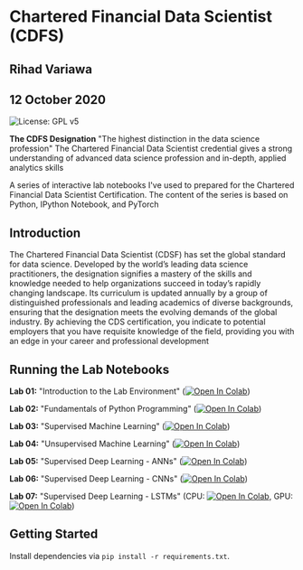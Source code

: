 # Chartered Financial Data Scientist (CDFS)
## Rihad Variawa
## 12 October 2020

![License: GPL v5](https://img.shields.io/badge/License-GPLv3-blue.svg)


**The CDFS Designation** "The highest distinction in the data science profession"
The Chartered Financial Data Scientist credential gives a strong understanding of advanced data science profession and in-depth, applied analytics skills

A series of interactive lab notebooks I've used to prepared for the Chartered Financial Data Scientist Certification. The content of the series is based on Python, IPython Notebook, and PyTorch


## Introduction

The Chartered Financial Data Scientist (CDSF) has set the global standard for data science. Developed by the world’s leading data science practitioners, the designation signifies a mastery of the skills and knowledge needed to help organizations succeed in today’s rapidly changing landscape. Its curriculum is updated annually by a group of distinguished professionals and leading academics of diverse backgrounds, ensuring that the designation meets the evolving demands of the global industry. By achieving the CDS certification, you indicate to potential employers that you have requisite knowledge of the field, providing you with an edge in your career and professional development

## Running the Lab Notebooks

**Lab 01:** "Introduction to the Lab Environment" ([![Open In Colab](https://colab.research.google.com/assets/colab-badge.svg)](https://colab.research.google.com/github/GitiHubi/CFDS/blob/master/lab_01/cfds_colab_01.ipynb))

**Lab 02:** "Fundamentals of Python Programming" ([![Open In Colab](https://colab.research.google.com/assets/colab-badge.svg)](https://colab.research.google.com/github/GitiHubi/CFDS/blob/master/lab_02/cfds_colab_02.ipynb))

**Lab 03:** "Supervised Machine Learning" ([![Open In Colab](https://colab.research.google.com/assets/colab-badge.svg)](https://colab.research.google.com/github/GitiHubi/CFDS/blob/master/lab_03/cfds_colab_03.ipynb))

**Lab 04:** "Unsupervised Machine Learning" ([![Open In Colab](https://colab.research.google.com/assets/colab-badge.svg)](https://colab.research.google.com/github/GitiHubi/CFDS/blob/master/lab_04/cfds_colab_04.ipynb))

**Lab 05:** "Supervised Deep Learning - ANNs" ([![Open In Colab](https://colab.research.google.com/assets/colab-badge.svg)](https://colab.research.google.com/github/GitiHubi/CFDS/blob/master/lab_05/cfds_colab_05.ipynb))

**Lab 06:** "Supervised Deep Learning - CNNs" ([![Open In Colab](https://colab.research.google.com/assets/colab-badge.svg)](https://colab.research.google.com/github/GitiHubi/CFDS/blob/master/lab_06/cfds_colab_06.ipynb))

**Lab 07:** "Supervised Deep Learning - LSTMs" (CPU: [![Open In Colab](https://colab.research.google.com/assets/colab-badge.svg)](https://colab.research.google.com/github/GitiHubi/CFDS/blob/master/lab_07/cfds_colab_07.ipynb), GPU: [![Open In Colab](https://colab.research.google.com/assets/colab-badge.svg)](https://colab.research.google.com/github/GitiHubi/CFDS/blob/master/lab_07/cfds_colab_07_gpu.ipynb))

## Getting Started

Install dependencies via `pip install -r requirements.txt`.
